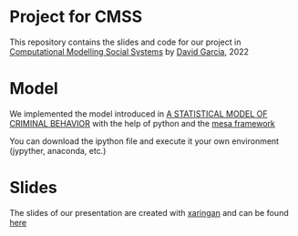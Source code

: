 # Project for CMSS
This repository contains the slides and code for our project in [Computational Modelling Social Systems](https://github.com/dgarcia-eu/ComputationalModellingSocialSystems) by [David Garcia](http://dgarcia.eu), 2022

# Model
We implemented the model introduced in [A STATISTICAL MODEL OF CRIMINAL BEHAVIOR](https://www.math.ucla.edu/~bertozzi/papers/M3AS-final.pdf) with the help of python and the [mesa framework](https://mesa.readthedocs.io/en/latest/)

You can download the ipython file and execute it your own environment (jypyther, anaconda, etc.)

# Slides

The slides of our presentation are created with [xaringan](https://github.com/yihui/xaringan) and can be found [here](https://ohdearaugustin.github.io/CMSS/slides/slides.html) 
